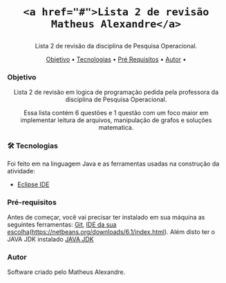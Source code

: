 <h1 align="center">

    <a href="#">Lista 2 de revisão Matheus Alexandre</a>

</h1>

<p align="center">Lista 2 de revisão da disciplina de Pesquisa Operacional.</p>

<p align="center">
 <a href="#objetivo">Objetivo</a> •
 <a href="#tecnologia">Tecnologias</a> • 
 <a href="#requisitos">Pré Requisitos</a> • 
 <a href="#autor">Autor</a> • 
</p>

### Objetivo

<p align="center">Lista 2 de revisão em logica de programação pedida pela professora da disciplina de Pesquisa Operacional.</p>

<p align="center">Essa lista contém 6 questões e 1 questão com um foco maior em implementar leitura de arquivos, manipulação de grafos e soluções matematica.</p>


### 🛠 Tecnologias

Foi feito em na linguagem Java e as ferramentas usadas na construção da atividade:

- [Eclipse IDE](https://www.eclipse.org/downloads/)

### Pré-requisitos

Antes de começar, você vai precisar ter instalado em sua máquina as seguintes ferramentas:
[Git](https://git-scm.com), [IDE da sua escolha](https://www.eclipse.org/downloads/)(https://netbeans.org/downloads/6.1/index.html). 
Além disto ter o JAVA JDK instalado [JAVA JDK](https://www.oracle.com/java/technologies/javase/javase-jdk8-downloads.html)

### Autor 

Software criado pelo Matheus Alexandre.
